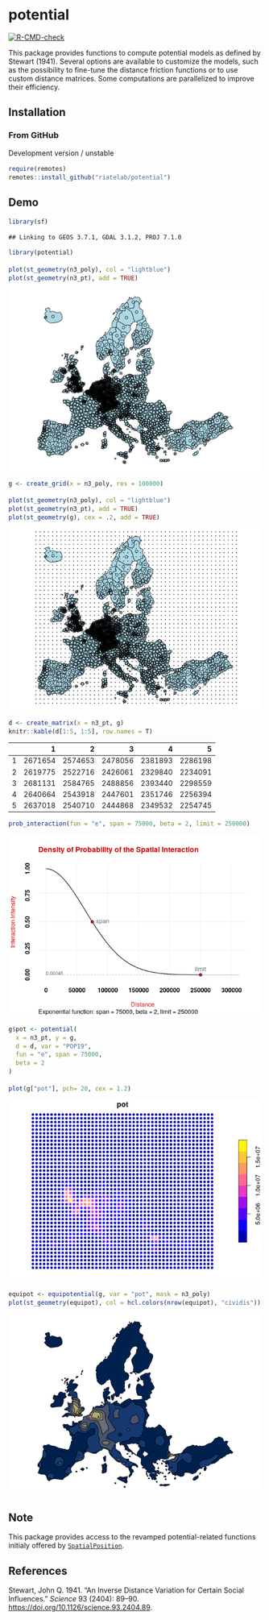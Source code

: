 
# potential

[![R-CMD-check](https://github.com/riatelab/potential/workflows/R-CMD-check/badge.svg)](https://github.com/riatelab/potential/actions)

This package provides functions to compute potential models as defined
by Stewart (1941). Several options are available to customize the
models, such as the possibility to fine-tune the distance friction
functions or to use custom distance matrices. Some computations are
parallelized to improve their efficiency.

## Installation

### From GitHub

Development version / unstable

``` r
require(remotes)
remotes::install_github("riatelab/potential")
```

## Demo

``` r
library(sf)
```

    ## Linking to GEOS 3.7.1, GDAL 3.1.2, PROJ 7.1.0

``` r
library(potential)

plot(st_geometry(n3_poly), col = "lightblue")
plot(st_geometry(n3_pt), add = TRUE)
```

![](man/figures/unnamed-chunk-2-1.png)<!-- -->

``` r
g <- create_grid(x = n3_poly, res = 100000)

plot(st_geometry(n3_poly), col = "lightblue")
plot(st_geometry(n3_pt), add = TRUE)
plot(st_geometry(g), cex = .2, add = TRUE)
```

![](man/figures/unnamed-chunk-2-2.png)<!-- -->

``` r
d <- create_matrix(x = n3_pt, g)
knitr::kable(d[1:5, 1:5], row.names = T)
```

|   |       1 |       2 |       3 |       4 |       5 |
| :- | ------: | ------: | ------: | ------: | ------: |
| 1 | 2671654 | 2574653 | 2478056 | 2381893 | 2286198 |
| 2 | 2619775 | 2522716 | 2426061 | 2329840 | 2234091 |
| 3 | 2681131 | 2584765 | 2488856 | 2393440 | 2298559 |
| 4 | 2640664 | 2543918 | 2447601 | 2351746 | 2256394 |
| 5 | 2637018 | 2540710 | 2444868 | 2349532 | 2254745 |

``` r
prob_interaction(fun = "e", span = 75000, beta = 2, limit = 250000)
```

![](man/figures/unnamed-chunk-3-1.png)<!-- -->

``` r
g$pot <- potential(
  x = n3_pt, y = g,
  d = d, var = "POP19",
  fun = "e", span = 75000,
  beta = 2
)

plot(g["pot"], pch= 20, cex = 1.2)
```

![](man/figures/unnamed-chunk-4-1.png)<!-- -->

``` r
equipot <- equipotential(g, var = "pot", mask = n3_poly)
plot(st_geometry(equipot), col = hcl.colors(nrow(equipot), "cividis"))
```

![](man/figures/unnamed-chunk-5-1.png)<!-- -->

## Note

This package provides access to the revamped potential-related functions
initialy offered by
[`SpatialPosition`](https://CRAN.R-project.org/package=SpatialPosition).

## References

<div id="refs" class="references">

<div id="ref-STEWART41">

Stewart, John Q. 1941. “An Inverse Distance Variation for Certain Social
Influences.” *Science* 93 (2404): 89–90.
<https://doi.org/10.1126/science.93.2404.89>.

</div>

</div>
